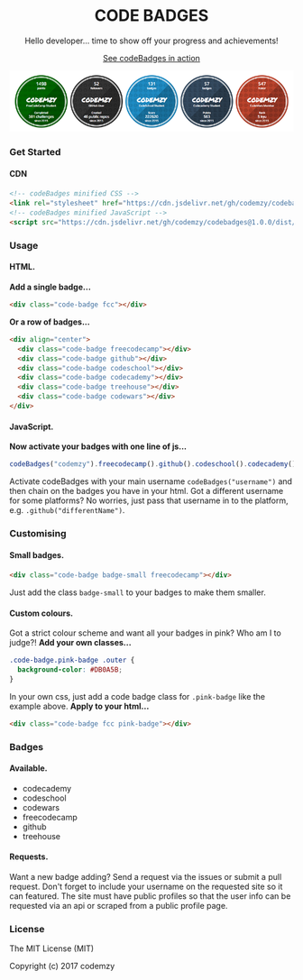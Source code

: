 <div align="center">

# CODE BADGES

Hello developer... time to show off your progress and achievements!

[See codeBadges in action](https://codemzy.github.io/codebadges)

![alt text](/img/example/codebadges_example.png "[codeBadges examples")

</div>

### Get Started

#### CDN

```html
<!-- codeBadges minified CSS -->
<link rel="stylesheet" href="https://cdn.jsdelivr.net/gh/codemzy/codebadges@1.0.0/dist/codebadges.min.css">
<!-- codeBadges minified JavaScript -->
<script src="https://cdn.jsdelivr.net/gh/codemzy/codebadges@1.0.0/dist/codebadges.min.js"></script>
```

### Usage

#### HTML.
<b>Add a single badge...</b>
```html
<div class="code-badge fcc"></div>
```
<b>Or a row of badges...</b>
```html
<div align="center">
  <div class="code-badge freecodecamp"></div>
  <div class="code-badge github"></div>
  <div class="code-badge codeschool"></div>
  <div class="code-badge codecademy"></div>
  <div class="code-badge treehouse"></div>
  <div class="code-badge codewars"></div>
</div>
```

#### JavaScript.
<b>Now activate your badges with one line of js...</b>
```js
codeBadges("codemzy").freecodecamp().github().codeschool().codecademy().treehouse("ryancarson").codewars();
```
Activate codeBadges with your main username `codeBadges("username")` and then chain on the badges you have in your html.
Got a different username for some platforms? No worries, just pass that username in to the platform, e.g. `.github("differentName")`.


### Customising

#### Small badges.

```html
<div class="code-badge badge-small freecodecamp"></div>
```
Just add the class `badge-small` to your badges to make them smaller.

#### Custom colours.
Got a strict colour scheme and want all your badges in pink? Who am I to judge?!
<b>Add your own classes...</b>
```css
.code-badge.pink-badge .outer {
  background-color: #DB0A5B;
}
```
In your own css, just add a code badge class for `.pink-badge` like the example above.
<b>Apply to your html...</b>
```html
<div class="code-badge fcc pink-badge"></div>
```
        
### Badges

#### Available.

- codecademy
- codeschool
- codewars
- freecodecamp
- github
- treehouse

#### Requests.

Want a new badge adding? Send a request via the issues or submit a pull request.
Don't forget to include your username on the requested site so it can featured. The site must have public profiles so that the user info can be requested via an api or scraped from a public profile page.

### License

The MIT License (MIT)

Copyright (c) 2017 codemzy